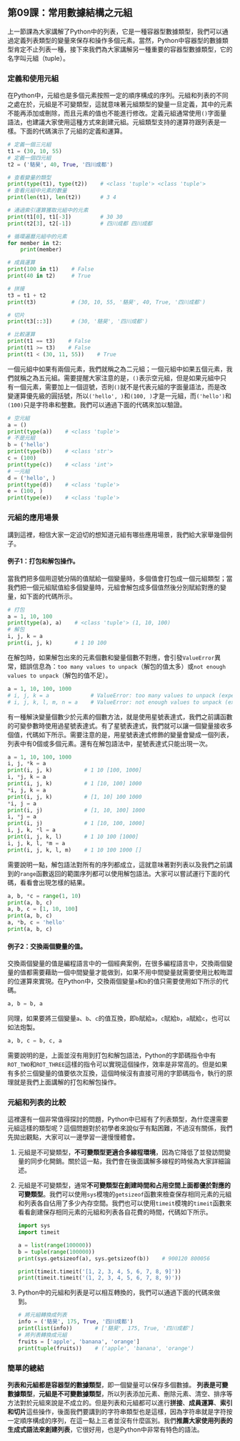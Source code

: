 ## 第09課：常用數據結構之元組

上一節課為大家講解了Python中的列表，它是一種容器型數據類型，我們可以通過定義列表類型的變量來保存和操作多個元素。當然，Python中容器型的數據類型肯定不止列表一種，接下來我們為大家講解另一種重要的容器型數據類型，它的名字叫元組（tuple）。

### 定義和使用元組

在Python中，元組也是多個元素按照一定的順序構成的序列。元組和列表的不同之處在於，元組是不可變類型，這就意味著元組類型的變量一旦定義，其中的元素不能再添加或刪除，而且元素的值也不能進行修改。定義元組通常使用`()`字面量語法，也建議大家使用這種方式來創建元組。元組類型支持的運算符跟列表是一樣。下面的代碼演示了元組的定義和運算。

```Python
# 定義一個三元組
t1 = (30, 10, 55)
# 定義一個四元組
t2 = ('駱昊', 40, True, '四川成都')

# 查看變量的類型
print(type(t1), type(t2))    # <class 'tuple'> <class 'tuple'>
# 查看元組中元素的數量
print(len(t1), len(t2))      # 3 4

# 通過索引運算獲取元組中的元素
print(t1[0], t1[-3])         # 30 30
print(t2[3], t2[-1])         # 四川成都 四川成都

# 循環遍曆元組中的元素
for member in t2:
    print(member)

# 成員運算
print(100 in t1)    # False
print(40 in t2)     # True

# 拼接
t3 = t1 + t2
print(t3)           # (30, 10, 55, '駱昊', 40, True, '四川成都')

# 切片
print(t3[::3])      # (30, '駱昊', '四川成都')

# 比較運算
print(t1 == t3)    # False
print(t1 >= t3)    # False
print(t1 < (30, 11, 55))    # True
```

一個元組中如果有兩個元素，我們就稱之為二元組；一個元組中如果五個元素，我們就稱之為五元組。需要提醒大家注意的是，`()`表示空元組，但是如果元組中只有一個元素，需要加上一個逗號，否則`()`就不是代表元組的字面量語法，而是改變運算優先級的圓括號，所以`('hello', )`和`(100, )`才是一元組，而`('hello')`和`(100)`只是字符串和整數。我們可以通過下面的代碼來加以驗證。

```Python
# 空元組
a = ()
print(type(a))    # <class 'tuple'>
# 不是元組
b = ('hello')
print(type(b))    # <class 'str'>
c = (100)
print(type(c))    # <class 'int'>
# 一元組
d = ('hello', )
print(type(d))    # <class 'tuple'>
e = (100, )
print(type(e))    # <class 'tuple'>
```

### 元組的應用場景

講到這裡，相信大家一定迫切的想知道元組有哪些應用場景，我們給大家舉幾個例子。

#### 例子1：打包和解包操作。

當我們把多個用逗號分隔的值賦給一個變量時，多個值會打包成一個元組類型；當我們把一個元組賦值給多個變量時，元組會解包成多個值然後分別賦給對應的變量，如下面的代碼所示。

```Python
# 打包
a = 1, 10, 100
print(type(a), a)    # <class 'tuple'> (1, 10, 100)
# 解包
i, j, k = a
print(i, j, k)       # 1 10 100
```

在解包時，如果解包出來的元素個數和變量個數不對應，會引發`ValueError`異常，錯誤信息為：`too many values to unpack`（解包的值太多）或`not enough values to unpack`（解包的值不足）。

```Python
a = 1, 10, 100, 1000
# i, j, k = a             # ValueError: too many values to unpack (expected 3)
# i, j, k, l, m, n = a    # ValueError: not enough values to unpack (expected 6, got 4)
```

有一種解決變量個數少於元素的個數方法，就是使用星號表達式，我們之前講函數的可變參數時使用過星號表達式。有了星號表達式，我們就可以讓一個變量接收多個值，代碼如下所示。需要注意的是，用星號表達式修飾的變量會變成一個列表，列表中有0個或多個元素。還有在解包語法中，星號表達式只能出現一次。

```Python
a = 1, 10, 100, 1000
i, j, *k = a
print(i, j, k)          # 1 10 [100, 1000]
i, *j, k = a
print(i, j, k)          # 1 [10, 100] 1000
*i, j, k = a
print(i, j, k)          # [1, 10] 100 1000
*i, j = a
print(i, j)             # [1, 10, 100] 1000
i, *j = a
print(i, j)             # 1 [10, 100, 1000]
i, j, k, *l = a
print(i, j, k, l)       # 1 10 100 [1000]
i, j, k, l, *m = a
print(i, j, k, l, m)    # 1 10 100 1000 []
```

需要說明一點，解包語法對所有的序列都成立，這就意味著對列表以及我們之前講到的`range`函數返回的範圍序列都可以使用解包語法。大家可以嘗試運行下面的代碼，看看會出現怎樣的結果。

```Python
a, b, *c = range(1, 10)
print(a, b, c)
a, b, c = [1, 10, 100]
print(a, b, c)
a, *b, c = 'hello'
print(a, b, c)
```

#### 例子2：交換兩個變量的值。

交換兩個變量的值是編程語言中的一個經典案例，在很多編程語言中，交換兩個變量的值都需要藉助一個中間變量才能做到，如果不用中間變量就需要使用比較晦澀的位運算來實現。在Python中，交換兩個變量`a`和`b`的值只需要使用如下所示的代碼。

```Python
a, b = b, a
```

同理，如果要將三個變量`a`、`b`、`c`的值互換，即`b`賦給`a`，`c`賦給`b`，`a`賦給`c`，也可以如法炮製。

```Python
a, b, c = b, c, a
```

需要說明的是，上面並沒有用到打包和解包語法，Python的字節碼指令中有`ROT_TWO`和`ROT_THREE`這樣的指令可以實現這個操作，效率是非常高的。但是如果有多於三個變量的值要依次互換，這個時候沒有直接可用的字節碼指令，執行的原理就是我們上面講解的打包和解包操作。

### 元組和列表的比較

這裡還有一個非常值得探討的問題，Python中已經有了列表類型，為什麼還需要元組這樣的類型呢？這個問題對於初學者來說似乎有點困難，不過沒有關係，我們先拋出觀點，大家可以一邊學習一邊慢慢體會。

1. 元組是不可變類型，**不可變類型更適合多線程環境**，因為它降低了並發訪問變量的同步化開銷。關於這一點，我們會在後面講解多線程的時候為大家詳細論述。

2. 元組是不可變類型，通常**不可變類型在創建時間和占用空間上面都優於對應的可變類型**。我們可以使用`sys`模塊的`getsizeof`函數來檢查保存相同元素的元組和列表各自佔用了多少內存空間。我們也可以使用`timeit`模塊的`timeit`函數來看看創建保存相同元素的元組和列表各自花費的時間，代碼如下所示。

   ```Python
   import sys
   import timeit
   
   a = list(range(100000))
   b = tuple(range(100000))
   print(sys.getsizeof(a), sys.getsizeof(b))    # 900120 800056
   
   print(timeit.timeit('[1, 2, 3, 4, 5, 6, 7, 8, 9]'))
   print(timeit.timeit('(1, 2, 3, 4, 5, 6, 7, 8, 9)'))
   ```

3. Python中的元組和列表是可以相互轉換的，我們可以通過下面的代碼來做到。

   ```Python
   # 將元組轉換成列表
   info = ('駱昊', 175, True, '四川成都')
   print(list(info))       # ['駱昊', 175, True, '四川成都']
   # 將列表轉換成元組
   fruits = ['apple', 'banana', 'orange']
   print(tuple(fruits))    # ('apple', 'banana', 'orange')
   ```

### 簡單的總結

**列表和元組都是容器型的數據類型**，即一個變量可以保存多個數據。 **列表是可變數據類型**，**元組是不可變數據類型**，所以列表添加元素、刪除元素、清空、排序等方法對於元組來說是不成立的。但是列表和元組都可以進行**拼接**、**成員運算**、**索引和切片**這些操作，後面我們要講到的字符串類型也是這樣，因為字符串就是字符按一定順序構成的序列，在這一點上三者並沒有什麼區別。我們**推薦大家使用列表的生成式語法來創建列表**，它很好用，也是Python中非常有特色的語法。

